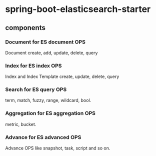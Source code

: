 # spring-boot-elasticsearch-starter

## components

###  Document for ES document OPS
Document create, add, update, delete, query

###  Index for ES index OPS
Index and Index Template create, update, delete, query

### Search for ES query OPS
term, match, fuzzy, range, wildcard, bool.

### Aggregation  for ES aggregation OPS
metric, bucket.

### Advance for ES advanced OPS
Advance OPS like snapshot, task, script and so on.
